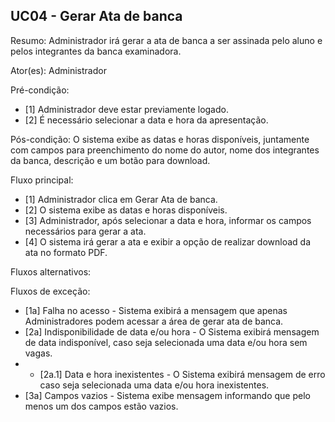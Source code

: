 ## UC04 - Gerar Ata de banca

Resumo: Administrador irá gerar a ata de banca a ser assinada pelo aluno e pelos integrantes da banca examinadora.

Ator(es): Administrador

Pré-condição:
- [1] Administrador deve estar previamente logado.
- [2] É necessário selecionar a data e hora da apresentação.
   
Pós-condição: O sistema exibe as datas e horas disponíveis, juntamente com campos para preenchimento do nome do autor, nome dos integrantes da banca, descrição e um botão para download.

Fluxo principal: 
- [1] Administrador clica em Gerar Ata de banca.
- [2] O sistema exibe as datas e horas disponíveis.
- [3] Administrador, após selecionar a data e hora, informar os campos necessários para gerar a ata.
- [4] O sistema irá gerar a ata e exibir a opção de realizar download da ata no formato PDF.

Fluxos alternativos:

Fluxos de exceção:
- [1a] Falha no acesso - Sistema exibirá a mensagem que apenas Administradores podem acessar a área de gerar ata de banca.
- [2a] Indisponibilidade de data e/ou hora - O Sistema exibirá mensagem de data indisponível, caso seja selecionada uma data e/ou hora sem vagas.
-  * [2a.1] Data e hora inexistentes - O Sistema exibirá mensagem de erro caso seja selecionada uma data e/ou hora inexistentes.
- [3a] Campos vazios - Sistema exibe mensagem informando que pelo menos um dos campos estão vazios. 


